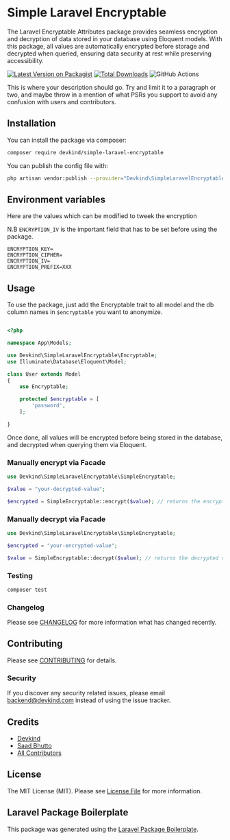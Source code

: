 # Simple Laravel Encryptable

The Laravel Encryptable Attributes package provides seamless encryption and decryption of data stored in your database using Eloquent models. With this package, all values are automatically encrypted before storage and decrypted when queried, ensuring data security at rest while preserving accessibility.


[![Latest Version on Packagist](https://img.shields.io/packagist/v/devkindhq/simple-laravel-encryptable.svg?style=flat-square)](https://packagist.org/packages/devkindhq/simple-laravel-encryptable)
[![Total Downloads](https://img.shields.io/packagist/dt/devkindhq/simple-laravel-encryptable.svg?style=flat-square)](https://packagist.org/packages/devkindhq/simple-laravel-encryptable)
![GitHub Actions](https://github.com/devkindhq/simple-laravel-encryptable/actions/workflows/main.yml/badge.svg)

This is where your description should go. Try and limit it to a paragraph or two, and maybe throw in a mention of what PSRs you support to avoid any confusion with users and contributors.

## Installation

You can install the package via composer:

```bash
composer require devkind/simple-laravel-encryptable
```

You can publish the config file with:
```bash
php artisan vendor:publish --provider="Devkind\SimpleLaravelEncryptable\SimpleLaravelEncryptableServiceProvider" --tag="simple-encryptable"
```


## Environment variables

Here are the values which can be modified to tweek the encryption

N.B `ENCRYPTION_IV` is the important field that has to be set before using the package.

```
ENCRYPTION_KEY=
ENCRYPTION_CIPHER=
ENCRYPTION_IV=
ENCRYPTION_PREFIX=XXX

```

## Usage

To use the package, just add the Encryptable trait to all model and the db column names in `$encryptable` you want to anonymize.

```php

<?php

namespace App\Models;

use Devkind\SimpleLaravelEncryptable\Encryptable;
use Illuminate\Database\Eloquent\Model;

class User extends Model
{
    use Encryptable;

    protected $encryptable = [
        'password',
    ];

}

```

Once done, all values will be encrypted before being stored in the database, and decrypted when querying them via Eloquent.



### Manually encrypt via Facade

``` php
use Devkind\SimpleLaravelEncryptable\SimpleEncryptable;

$value = "your-decrypted-value";

$encrypted = SimpleEncryptable::encrypt($value); // returns the encrypted value
```

### Manually decrypt via Facade

``` php
use Devkind\SimpleLaravelEncryptable\SimpleEncryptable;

$encrypted = "your-encrypted-value";

$value = SimpleEncryptable::decrypt($value); // returns the decrypted value
```


### Testing

```bash
composer test
```

### Changelog

Please see [CHANGELOG](CHANGELOG.md) for more information what has changed recently.

## Contributing

Please see [CONTRIBUTING](CONTRIBUTING.md) for details.

### Security

If you discover any security related issues, please email backend@devkind.com instead of using the issue tracker.

## Credits

-   [Devkind](https://github.com/devkind)
-   [Saad Bhutto](https://github.com/saad-bhutto)
-   [All Contributors](../../contributors)

## License

The MIT License (MIT). Please see [License File](LICENSE.md) for more information.

## Laravel Package Boilerplate

This package was generated using the [Laravel Package Boilerplate](https://laravelpackageboilerplate.com).
